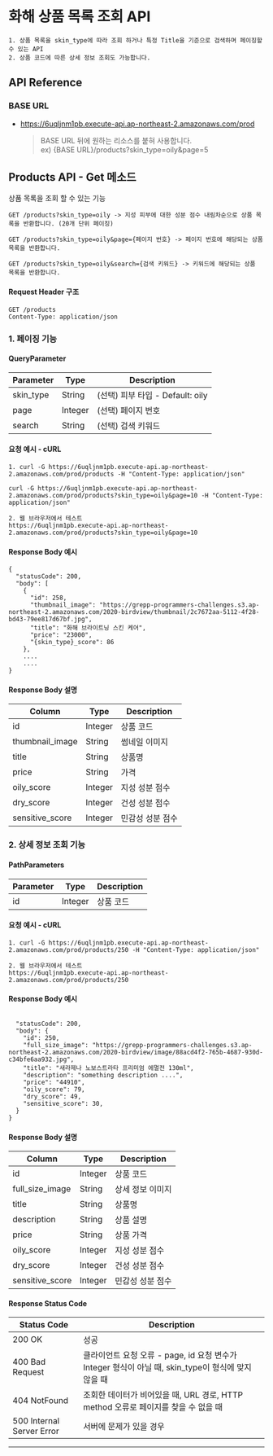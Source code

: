 # 화해 상품 목록 조회 API 
```
1. 상품 목록을 skin_type에 따라 조회 하거나 특정 Title을 기준으로 검색하며 페이징할 수 있는 API
2. 상품 코드에 따른 상세 정보 조회도 가능합니다.
```
## API Reference

### BASE URL
- https://6uqljnm1pb.execute-api.ap-northeast-2.amazonaws.com/prod

    > BASE URL 뒤에 원하는 리소스를 붙혀 사용합니다.  
    ex) {BASE URL}/products?skin_type=oily&page=5

## Products API - Get 메소드
상품 목록을 조회 할 수 있는 기능 

```
GET /products?skin_type=oily -> 지성 피부에 대한 성분 점수 내림차순으로 상품 목록을 반환합니다. (20개 단위 페이징)

GET /products?skin_type=oily&page={페이지 번호} -> 페이지 번호에 해당되는 상품 목록을 반환합니다. 

GET /products?skin_type=oily&search={검색 키워드} -> 키워드에 해당되는 상품 목록을 반환합니다.
```

#### Request Header 구조
```
GET /products
Content-Type: application/json
```

### 1. 페이징 기능

#### QueryParameter
| Parameter | Type   | Description |
|----------------|--------|-------------|
| skin_type      | String | (선택) 피부 타입 - Default: oily |
| page           | Integer | (선택) 페이지 번호 |
| search           | String | (선택) 검색 키워드 |

#### 요청 예시 - cURL
```
1. curl -G https://6uqljnm1pb.execute-api.ap-northeast-2.amazonaws.com/prod/products -H "Content-Type: application/json"

curl -G https://6uqljnm1pb.execute-api.ap-northeast-2.amazonaws.com/prod/products?skin_type=oily&page=10 -H "Content-Type: application/json"

2. 웹 브라우저에서 테스트
https://6uqljnm1pb.execute-api.ap-northeast-2.amazonaws.com/prod/products?skin_type=oily&page=10
```

#### Response Body 예시
```
{
  "statusCode": 200,
  "body": [
    {
      "id": 258,
      "thumbnail_image": "https://grepp-programmers-challenges.s3.ap-northeast-2.amazonaws.com/2020-birdview/thumbnail/2c7672aa-5112-4f28-bd43-79ee817d67bf.jpg",
      "title": "화해 브라이트닝 스킨 케어",
      "price": "23000",
      "{skin_type}_score": 86
    },
    ....
    ....
}
```

#### Response Body 설명
| Column     | Type      | Description   |
|------------|-----------|---------------|
| id       | Integer    | 상품 코드      |
| thumbnail_image | String |  썸네일 이미지 |
| title    | String    | 상품명     |
| price  | String    | 가격     |
| oily_score  | Integer    | 지성 성분 점수     |
| dry_score  | Integer    | 건성 성분 점수     |
| sensitive_score  | Integer    | 민감성 성분 점수     |

### 2. 상세 정보 조회 기능

#### PathParameters
| Parameter | Type   | Description |
|----------------|--------|-------------|
| id        | Integer | 상품 코드 |


#### 요청 예시 - cURL
```
1. curl -G https://6uqljnm1pb.execute-api.ap-northeast-2.amazonaws.com/prod/products/250 -H "Content-Type: application/json"

2. 웹 브라우저에서 테스트
https://6uqljnm1pb.execute-api.ap-northeast-2.amazonaws.com/prod/products/250
```

#### Response Body 예시
```

  "statusCode": 200,
  "body": {
    "id": 250,
    "full_size_image": "https://grepp-programmers-challenges.s3.ap-northeast-2.amazonaws.com/2020-birdview/image/88acd4f2-765b-4687-930d-c34bfe6aa932.jpg",
    "title": "새라제나 노보스트라타 프리미엄 에멀전 130ml",
    "description": "something description ....",
    "price": "44910",
    "oily_score": 79,
    "dry_score": 49,
    "sensitive_score": 30,
  }
}
```

#### Response Body 설명
| Column     | Type      | Description   |
|------------|-----------|---------------|
| id       | Integer    | 상품 코드      |
| full_size_image | String |  상세 정보 이미지 |
| title | String |  상품명 |
| description | String |  상품 설명 |
| price    | String    | 상품 가격     |
| oily_score  | Integer    | 지성 성분 점수     |
| dry_score  | Integer    | 건성 성분 점수     |
| sensitive_score  | Integer    | 민감성 성분 점수     |

#### Response Status Code
| Status Code               | Description                                       |
|---------------------------|---------------------------------------------------|
| 200 OK                    | 성공                                              |
| 400 Bad Request           | 클라이언트 요청 오류 - page, id 요청 변수가 Integer 형식이 아닐 때, skin_type이 형식에 맞지 않을 때 |
| 404 NotFound              | 조회한 데이터가 비어있을 때, URL 경로, HTTP method 오류로 페이지를 찾을 수 없을 때 |
| 500 Internal Server Error | 서버에 문제가 있을 경우                           |

---